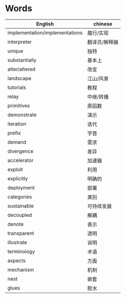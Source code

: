 # Words

English | chinese
---|---
implementation/implementations | 履行/实现
interpreter | 翻译员/解释器
unique | 独特
substantially | 基本上
alter/altered | 改变
landscape | 江山/风景
tutorials | 教程
relay | 中继/转播
primitives | 原函数
demonstrate | 演示
iteration | 迭代
prefix | 字首
demand | 需求
divergence | 差异
accelerator | 加速器
exploit | 利用
explicitly | 明确的
deployment | 部署
categories | 类别
sustainable | 可持续发展
decoupled | 解耦
denote | 表示
transparent | 透明
illustrate | 说明
terminology | 术语
aspects | 方面
mechanism | 机制
nest | 嵌套
glues | 胶水

